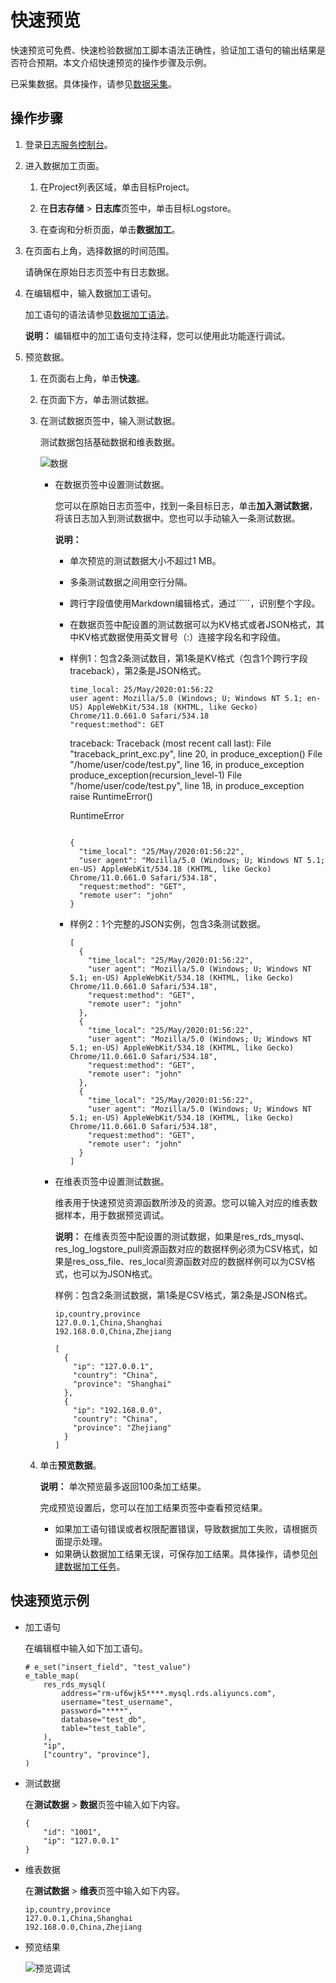 # 快速预览

快速预览可免费、快速检验数据加工脚本语法正确性，验证加工语句的输出结果是否符合预期。本文介绍快速预览的操作步骤及示例。

已采集数据。具体操作，请参见[数据采集](/cn.zh-CN/数据采集/数据采集概述.md)。

## 操作步骤

1.  登录[日志服务控制台](https://sls.console.aliyun.com)。

2.  进入数据加工页面。

    1.  在Project列表区域，单击目标Project。

    2.  在**日志存储** \> **日志库**页签中，单击目标Logstore。

    3.  在查询和分析页面，单击**数据加工**。

3.  在页面右上角，选择数据的时间范围。

    请确保在原始日志页签中有日志数据。

4.  在编辑框中，输入数据加工语句。

    加工语句的语法请参见[数据加工语法](/cn.zh-CN/数据加工/数据加工语法/语言简介.md)。

    **说明：** 编辑框中的加工语句支持注释，您可以使用此功能逐行调试。

5.  预览数据。

    1.  在页面右上角，单击**快速**。

    2.  在页面下方，单击测试数据。

    3.  在测试数据页签中，输入测试数据。

        测试数据包括基础数据和维表数据。

        ![数据](https://static-aliyun-doc.oss-accelerate.aliyuncs.com/assets/img/zh-CN/8546983261/p132513.png)

        -   在数据页签中设置测试数据。

            您可以在原始日志页签中，找到一条目标日志，单击**加入测试数据**，将该日志加入到测试数据中。您也可以手动输入一条测试数据。

            **说明：**

            -   单次预览的测试数据大小不超过1 MB。
            -   多条测试数据之间用空行分隔。
            -   跨行字段值使用Markdown编辑格式，通过`````，识别整个字段。
            -   在数据页签中配设置的测试数据可以为KV格式或者JSON格式，其中KV格式数据使用英文冒号（:）连接字段名和字段值。
            -   样例1：包含2条测试数目，第1条是KV格式（包含1个跨行字段traceback），第2条是JSON格式。

                ```
                time_local: 25/May/2020:01:56:22
                user agent: Mozilla/5.0 (Windows; U; Windows NT 5.1; en-US) AppleWebKit/534.18 (KHTML, like Gecko) Chrome/11.0.661.0 Safari/534.18
                "request:method": GET
                ```    
                traceback: Traceback (most recent call last):
                  File "traceback_print_exc.py", line 20, in <module>
                    produce_exception()
                  File "/home/user/code/test.py", line 16, in produce_exception
                    produce_exception(recursion_level-1)
                  File "/home/user/code/test.py", line 18, in produce_exception
                    raise RuntimeError()
                
                RuntimeError
                ```
                
                {
                  "time_local": "25/May/2020:01:56:22",
                  "user agent": "Mozilla/5.0 (Windows; U; Windows NT 5.1; en-US) AppleWebKit/534.18 (KHTML, like Gecko) Chrome/11.0.661.0 Safari/534.18",
                  "request:method": "GET",
                  "remote user": "john"
                }
                ```

            -   样例2：1个完整的JSON实例，包含3条测试数据。

                ```
                [
                  {
                    "time_local": "25/May/2020:01:56:22",
                    "user agent": "Mozilla/5.0 (Windows; U; Windows NT 5.1; en-US) AppleWebKit/534.18 (KHTML, like Gecko) Chrome/11.0.661.0 Safari/534.18",
                    "request:method": "GET",
                    "remote user": "john"
                  },
                  {
                    "time_local": "25/May/2020:01:56:22",
                    "user agent": "Mozilla/5.0 (Windows; U; Windows NT 5.1; en-US) AppleWebKit/534.18 (KHTML, like Gecko) Chrome/11.0.661.0 Safari/534.18",
                    "request:method": "GET",
                    "remote user": "john"
                  },
                  {
                    "time_local": "25/May/2020:01:56:22",
                    "user agent": "Mozilla/5.0 (Windows; U; Windows NT 5.1; en-US) AppleWebKit/534.18 (KHTML, like Gecko) Chrome/11.0.661.0 Safari/534.18",
                    "request:method": "GET",
                    "remote user": "john"
                  }
                ]
                ```

        -   在维表页签中设置测试数据。

            维表用于快速预览资源函数所涉及的资源。您可以输入对应的维表数据样本，用于数据预览调试。

            **说明：** 在维表页签中配设置的测试数据，如果是res\_rds\_mysql、res\_log\_logstore\_pull资源函数对应的数据样例必须为CSV格式，如果是res\_oss\_file、res\_local资源函数对应的数据样例可以为CSV格式，也可以为JSON格式。

            样例：包含2条测试数据，第1条是CSV格式，第2条是JSON格式。

            ```
            ip,country,province
            127.0.0.1,China,Shanghai
            192.168.0.0,China,Zhejiang
            
            [
              {
                "ip": "127.0.0.1",
                "country": "China",
                "province": "Shanghai"
              },
              {
                "ip": "192.168.0.0",
                "country": "China",
                "province": "Zhejiang"
              }
            ]
            ```

    4.  单击**预览数据**。

        **说明：** 单次预览最多返回100条加工结果。

        完成预览设置后，您可以在加工结果页签中查看预览结果。

        -   如果加工语句错误或者权限配置错误，导致数据加工失败，请根据页面提示处理。
        -   如果确认数据加工结果无误，可保存加工结果。具体操作，请参见[创建数据加工任务](/cn.zh-CN/数据加工/创建数据加工任务.md)。

## 快速预览示例

-   加工语句

    在编辑框中输入如下加工语句。

    ```
    # e_set("insert_field", "test_value")
    e_table_map(
        res_rds_mysql(
            address="rm-uf6wjk5****.mysql.rds.aliyuncs.com",
            username="test_username",
            password="****",
            database="test_db",
            table="test_table",
        ),
        "ip",
        ["country", "province"],
    )
    ```

-   测试数据

    在**测试数据** \> **数据**页签中输入如下内容。

    ```
    {
        "id": "1001", 
        "ip": "127.0.0.1"
    }
    ```

-   维表数据

    在**测试数据** \> **维表**页签中输入如下内容。

    ```
    ip,country,province
    127.0.0.1,China,Shanghai
    192.168.0.0,China,Zhejiang
    ```

-   预览结果

    ![预览调试](https://static-aliyun-doc.oss-accelerate.aliyuncs.com/assets/img/zh-CN/5131434261/p285989.png)


